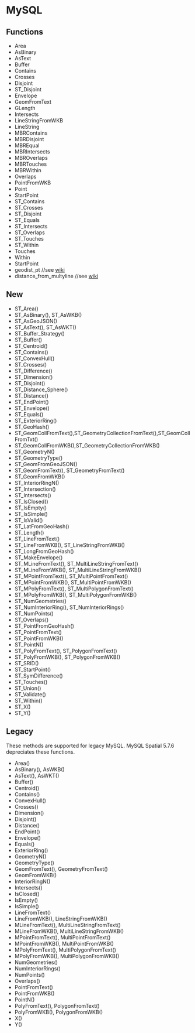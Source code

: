 # MySQL

## Functions

* Area
* AsBinary
* AsText
* Buffer
* Contains
* Crosses
* Disjoint
* ST_Disjoint
* Envelope
* GeomFromText
* GLength
* Intersects
* LineStringFromWKB
* LineString
* MBRContains
* MBRDisjoint
* MBREqual
* MBRIntersects
* MBROverlaps
* MBRTouches
* MBRWithin
* Overlaps
* PointFromWKB
* Point
* StartPoint
* ST_Contains
* ST_Crosses
* ST_Disjoint
* ST_Equals
* ST_Intersects
* ST_Overlaps
* ST_Touches
* ST_Within
* Touches
* Within
* StartPoint
* geodist_pt //see [wiki](https://github.com/Slavenin/doctrine2-spatial/wiki/Mysql-Function)
* distance_from_multyline //see [wiki](https://github.com/Slavenin/doctrine2-spatial/wiki/Mysql-Function)

## New 
* ST_Area()
* ST_AsBinary(), ST_AsWKB()
* ST_AsGeoJSON()
* ST_AsText(), ST_AsWKT()
* ST_Buffer_Strategy()
* ST_Buffer()
* ST_Centroid()
* ST_Contains()
* ST_ConvexHull()
* ST_Crosses()
* ST_Difference()
* ST_Dimension()
* ST_Disjoint()
* ST_Distance_Sphere()
* ST_Distance()
* ST_EndPoint()
* ST_Envelope()
* ST_Equals()
* ST_ExteriorRing()
* ST_GeoHash()
* ST_GeomCollFromText(),ST_GeometryCollectionFromText(),ST_GeomCollFromTxt()
* ST_GeomCollFromWKB(),ST_GeometryCollectionFromWKB()
* ST_GeometryN()
* ST_GeometryType()
* ST_GeomFromGeoJSON()
* ST_GeomFromText(), ST_GeometryFromText()
* ST_GeomFromWKB()
* ST_InteriorRingN()
* ST_Intersection()
* ST_Intersects()
* ST_IsClosed()
* ST_IsEmpty()
* ST_IsSimple()
* ST_IsValid()
* ST_LatFromGeoHash()
* ST_Length()
* ST_LineFromText()
* ST_LineFromWKB(), ST_LineStringFromWKB()
* ST_LongFromGeoHash()
* ST_MakeEnvelope()
* ST_MLineFromText(), ST_MultiLineStringFromText()
* ST_MLineFromWKB(), ST_MultiLineStringFromWKB()
* ST_MPointFromText(), ST_MultiPointFromText()
* ST_MPointFromWKB(), ST_MultiPointFromWKB()
* ST_MPolyFromText(), ST_MultiPolygonFromText()
* ST_MPolyFromWKB(), ST_MultiPolygonFromWKB()
* ST_NumGeometries()
* ST_NumInteriorRing(), ST_NumInteriorRings()
* ST_NumPoints()
* ST_Overlaps()
* ST_PointFromGeoHash()
* ST_PointFromText()
* ST_PointFromWKB()
* ST_PointN()
* ST_PolyFromText(), ST_PolygonFromText()
* ST_PolyFromWKB(), ST_PolygonFromWKB()
* ST_SRID()
* ST_StartPoint()
* ST_SymDifference()
* ST_Touches()
* ST_Union()
* ST_Validate()
* ST_Within()
* ST_X()
* ST_Y()

## Legacy

These methods are supported for legacy MySQL. MySQL Spatial 5.7.6 depreciates these functions.

* Area() 
* AsBinary(), AsWKB()
* AsText(), AsWKT() 
* Buffer() 
* Centroid()
* Contains()
* ConvexHull()
* Crosses()
* Dimension()
* Disjoint()
* Distance()
* EndPoint()
* Envelope()
* Equals()
* ExteriorRing()
* GeometryN()
* GeometryType()
* GeomFromText(), GeometryFromText()
* GeomFromWKB()
* InteriorRingN()
* Intersects()
* IsClosed()
* IsEmpty()
* IsSimple()
* LineFromText()
* LineFromWKB(), LineStringFromWKB()
* MLineFromText(), MultiLineStringFromText()
* MLineFromWKB(), MultiLineStringFromWKB()
* MPointFromText(), MultiPointFromText()
* MPointFromWKB(), MultiPointFromWKB()
* MPolyFromText(), MultiPolygonFromText()
* MPolyFromWKB(), MultiPolygonFromWKB()
* NumGeometries()
* NumInteriorRings()
* NumPoints()
* Overlaps()
* PointFromText()
* PointFromWKB()
* PointN()
* PolyFromText(), PolygonFromText()
* PolyFromWKB(), PolygonFromWKB()
* X()
* Y()